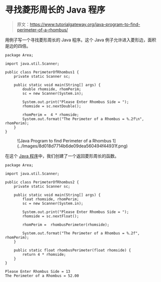 # 寻找菱形周长的 Java 程序

> 原文：<https://www.tutorialgateway.org/java-program-to-find-perimeter-of-a-rhombus/>

用例子写一个寻找菱形周长的 Java 程序。这个 Java 例子允许进入菱形边，面积是边的四倍。

```
package Area;

import java.util.Scanner;

public class PerimeterOfRhombus1 {
	private static Scanner sc;

	public static void main(String[] args) {
		double rhomside, rhomPerim;
		sc = new Scanner(System.in);

		System.out.print("Please Enter Rhombus Side = ");
		rhomside = sc.nextDouble();

		rhomPerim =  4 * rhomside; 
		System.out.format("The Perimeter of a Rhombus = %.2f\n", rhomPerim);
	}
}
```

<figure class="wp-block-image size-large">![Java Program to find Perimeter of a Rhombus 1](../Images/8d018d7714b6de09dea560494f44931f.png)</figure>

在这个 [Java 程序](https://www.tutorialgateway.org/learn-java-programs/)中，我们创建了一个返回菱形周长的函数。

```
package Area;

import java.util.Scanner;

public class PerimeterOfRhombus2 {
	private static Scanner sc;

	public static void main(String[] args) {
		float rhomside, rhomPerim;
		sc = new Scanner(System.in);

		System.out.print("Please Enter Rhombus Side = ");
		rhomside = sc.nextFloat();

		rhomPerim =  rhombusPerimeter(rhomside); 

		System.out.format("The Perimeter of a Rhombus = %.2f", rhomPerim);
	}

	public static float rhombusPerimeter(float rhomside) {
		return 4 * rhomside; 
	}
}
```

```
Please Enter Rhombus Side = 13
The Perimeter of a Rhombus = 52.00
```